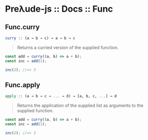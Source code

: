 # Preλude-js :: Docs :: Func

## Func.curry

```haskell
curry :: (a → b → c) → a → b → c
```

> Returns a curried version of the supplied function.

```javascript
const add = curry((a, b) => a + b);
const inc = add(1);

inc(2); //=> 3

```

## Func.apply

```haskell
apply :: (a → b → c → ... → d) → [a, b, c, ...] → d
```

> Returns the application of the supplied list as arguments to the supplied function.

```javascript
const add = curry((a, b) => a + b);
const inc = add(1);

inc(2); //=> 3

```
